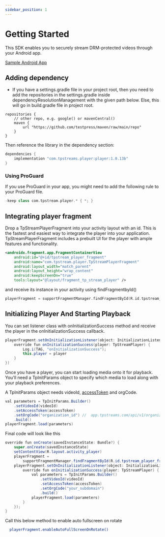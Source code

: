 ```yaml
---
sidebar_position: 1
---
```


# Getting Started

This SDK enables you to securely stream DRM-protected videos through your Android app.

[Sample Android App](https://github.com/testpress/sample-android-app)

## Adding dependency
- If you have a settings.gradle file in your project root, then you need to add the repositories in the settings.gradle inside dependencyResolutionManagement with the given path below. Else, this will go in build.gradle file in project root.

```
repositories {
    // other repo, e.g. google() or mavenCentral()
    maven {
        url "https://github.com/testpress/maven/raw/main/repo"
    }
}
```

Then reference the library in the dependency section:

``` groovy
dependencies {
    implementation "com.tpstreams.player:player:1.0.13b"
}
```

### Using ProGuard
If you use ProGuard in your app, you might need to add the following rule to your ProGuard file.
``` groovy
-keep class com.tpstream.player.* { *; }
```

## Integrating player fragment
Drop a TpStreamPlayerFragment into your activity layout with an id. This is the fastest and easiest way to integrate the player into your application. TpStreamPlayerFragment includes a prebuilt UI for the player with ample features and functionality.

``` xml
<androidx.fragment.app.FragmentContainerView
    android:id="@+id/tpstream_player_fragment"
    android:name="com.tpstream.player.TpStreamPlayerFragment"
    android:layout_width="match_parent"
    android:layout_height="wrap_content"
    android:keepScreenOn="true"
    tools:layout="@layout/fragment_tp_stream_player" />
```
and receive its instance in your activity using findFragmentbyId()

``` kotlin
playerFragment = supportFragmentManager.findFragmentById(R.id.tpstream_player_fragment) as TpStreamPlayerFragment
```


## Initializing Player And Starting Playback

You can set listener class with onInitializationSuccess method and receive the player in the onInitializationSuccess callback.

```java
playerFragment.setOnInitializationListener(object: InitializationListener {
    override fun onInitializationSuccess(player: TpStreamPlayer) {
        Log.i(TAG, "onInitializationSuccess");
        this.player = player
    }
})
```

Once you have a player, you can start loading media onto it for playback. You'll need a TpInitParams object to specify which media to load along with your playback preferences.

A TpInitParams object needs videoId, [accessToken](../../server-api/access-token.md) and orgCode.

``` java
val parameters = TpInitParams.Builder()
    .setVideoId(videoId)
    .setAccessToken(accessToken)
    .setOrgCode("organization_id") //  app.tpstreams.com/api/v1/organizations_id/
    .build()
playerFragment.load(parameters)
```


Final code will look like this
```java
override fun onCreate(savedInstanceState: Bundle?) {
    super.onCreate(savedInstanceState)
    setContentView(R.layout.activity_player)
    playerFragment =
        supportFragmentManager.findFragmentById(R.id.tpstream_player_fragment) asTpStreamPlayerFragment
    playerFragment.setOnInitializationListener(object: InitializationListener {
        override fun onInitializationSuccess(player: TpStreamPlayer) {
            val parameters = TpInitParams.Builder()
                .setVideoId(videoId)
                .setAccessToken(accessToken)
                .setOrgCode("your_subdomain")
                .build()
            playerFragment.load(parameters)
        }
    });
}
```

Call this below method to enable auto fullscreen on rotate

```bash
  playerFragment.enableAutoFullScreenOnRotate()
```